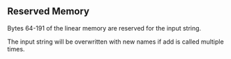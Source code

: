 ## Reserved Memory

Bytes 64-191 of the linear memory are reserved for the input string.

The input string will be overwritten with new names if add is called multiple times.
